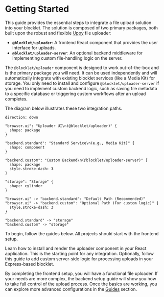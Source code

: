 # Getting Started

This guide provides the essential steps to integrate a file upload solution into your blocklet. The solution is composed of two primary packages, both built upon the robust and flexible [Uppy](https://uppy.io/docs/quick-start/) file uploader:

- **`@blocklet/uploader`**: A frontend React component that provides the user interface for uploads.
- **`@blocklet/uploader-server`**: An optional backend middleware for implementing custom file-handling logic on the server.

The `@blocklet/uploader` component is designed to work out-of-the-box and is the primary package you will need. It can be used independently and will automatically integrate with existing blocklet services (like a Media Kit) for storage. You only need to install and configure `@blocklet/uploader-server` if you need to implement custom backend logic, such as saving file metadata to a specific database or triggering custom workflows after an upload completes.

The diagram below illustrates these two integration paths.

```d2
direction: down

"browser.ui": "Uploader UI\n(@blocklet/uploader)" {
  shape: package
}

"backend.standard": "Standard Service\n(e.g., Media Kit)" {
  shape: component
}

"backend.custom": "Custom Backend\n(@blocklet/uploader-server)" {
  shape: package
  style.stroke-dash: 3
}

"storage": "Storage" {
  shape: cylinder
}

"browser.ui" -> "backend.standard": "Default Path (Recommended)"
"browser.ui" -> "backend.custom": "Optional Path (For custom logic)" {
  style.stroke-dash: 3
}

"backend.standard" -> "storage"
"backend.custom" -> "storage"
```

To begin, follow the guides below. All projects should start with the frontend setup.

<x-cards data-columns="2">
  <x-card data-title="Frontend Setup (@blocklet/uploader)" data-icon="lucide:layout-template" data-href="/getting-started/frontend-setup">
    Learn how to install and render the uploader component in your React application. This is the starting point for any integration.
  </x-card>
  <x-card data-title="Backend Setup (@blocklet/uploader-server)" data-icon="lucide:server-cog" data-href="/getting-started/backend-setup">
    Optionally, follow this guide to add custom server-side logic for processing uploads in your Express-based blocklet.
  </x-card>
</x-cards>

By completing the frontend setup, you will have a functional file uploader. If your needs are more complex, the backend setup guide will show you how to take full control of the upload process. Once the basics are working, you can explore more advanced configurations in the [Guides](./guides.md) section.